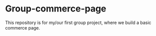 # Group-commerce-page
This repository is for my/our first group project, where we build a basic commerce page.
